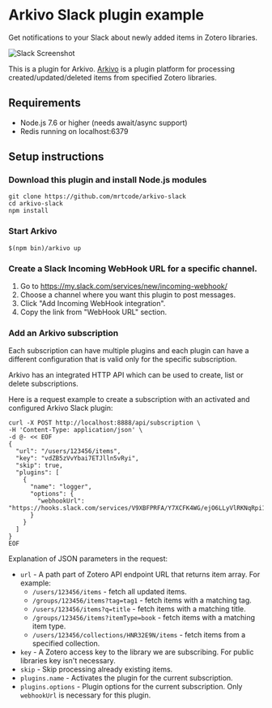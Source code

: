 # Arkivo Slack plugin example
Get notifications to your Slack about newly added items in Zotero libraries.

![Slack Screenshot](https://mrtcode.github.io/arkivo-slack/slack.png)

This is a plugin for Arkivo.
[Arkivo](https://github.com/zotero/arkivo) is a plugin platform for processing created/updated/deleted
items from specified Zotero libraries.

## Requirements
* Node.js 7.6 or higher (needs await/async support)
* Redis running on localhost:6379

## Setup instructions

### Download this plugin and install Node.js modules
```
git clone https://github.com/mrtcode/arkivo-slack
cd arkivo-slack
npm install
```

### Start Arkivo
```
$(npm bin)/arkivo up
```

### Create a Slack Incoming WebHook URL for a specific channel.
1. Go to https://my.slack.com/services/new/incoming-webhook/
2. Choose a channel where you want this plugin to post messages.
3. Click "Add Incoming WebHook integration".
4. Copy the link from "WebHook URL" section.

### Add an Arkivo subscription
Each subscription can have multiple plugins and each plugin can have a different configuration that is valid only for the specific subscription.

Arkivo has an integrated HTTP API which can be used to create, list or delete subscriptions.

Here is a request example to create a subscription with an activated and configured Arkivo Slack plugin:

```
curl -X POST http://localhost:8888/api/subscription \
-H 'Content-Type: application/json' \
-d @- << EOF
{
  "url": "/users/123456/items",
  "key": "vdZB5zVvYbai7ETJlln5vRyi",
  "skip": true,
  "plugins": [
    {
      "name": "logger",
      "options": {
        "webhookUrl": "https://hooks.slack.com/services/V9XBFPRFA/Y7XCFK4WG/ejO6LLyVlRKNqRpi1p4V2Mga"
      }
    }
  ]
}
EOF
```

Explanation of JSON parameters in the request:

* `url` - A path part of Zotero API endpoint URL that returns item array. For example:
	* `/users/123456/items` - fetch all updated items.
	* `/groups/123456/items?tag=tag1` - fetch items with a matching tag.
	* `/users/123456/items?q=title` - fetch items with a matching title.
	* `/groups/123456/items?itemType=book` - fetch items with a matching item type.
	* `/users/123456/collections/HNR32E9N/items` - fetch items from a specified collection.
* `key` - A Zotero access key to the library we are subscribing. For public libraries key isn't necessary.
* `skip` - Skip processing already existing items.
* `plugins.name` - Activates the plugin for the current subscription.
* `plugins.options` - Plugin options for the current subscription. Only `webhookUrl` is necessary for this plugin.
